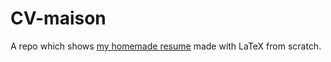 # CV-maison
A repo which shows [my homemade resume](https://github.com/n2oblife/CV-maison/blob/master/CV_Kanit_Zaccarie.pdf) made with LaTeX from scratch.
